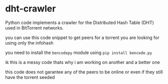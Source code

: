 # dht-crawler
Python code implements a crawler for the Distributed Hash Table (DHT) used in BitTorrent networks.

you can use this code snippet to get peers for a torrent you are looking for using only the infohash 

you need to install the `bencodepy` module using `pip install bencode.py`

ik this is a messy code thats why i am working on another and a better one   

this code does not garantee any of the peers to be online or even if they still have the torrent seeded 
    

            
